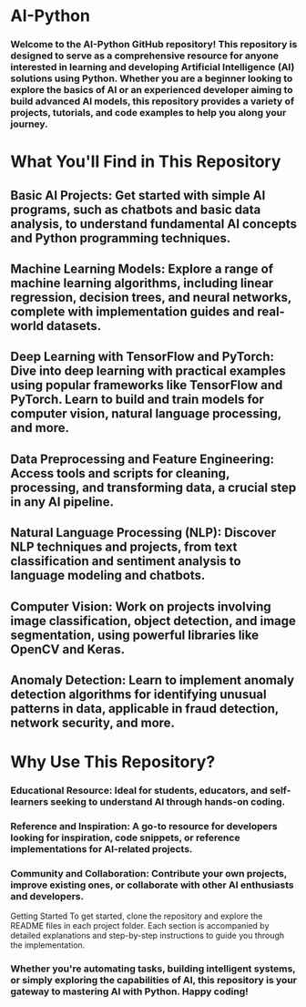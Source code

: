 # AI-Python
### Welcome to the AI-Python GitHub repository! This repository is designed to serve as a comprehensive resource for anyone interested in learning and developing Artificial Intelligence (AI) solutions using Python. Whether you are a beginner looking to explore the basics of AI or an experienced developer aiming to build advanced AI models, this repository provides a variety of projects, tutorials, and code examples to help you along your journey.

# What You'll Find in This Repository
## Basic AI Projects: Get started with simple AI programs, such as chatbots and basic data analysis, to understand fundamental AI concepts and Python programming techniques.
## Machine Learning Models: Explore a range of machine learning algorithms, including linear regression, decision trees, and neural networks, complete with implementation guides and real-world datasets.
## Deep Learning with TensorFlow and PyTorch: Dive into deep learning with practical examples using popular frameworks like TensorFlow and PyTorch. Learn to build and train models for computer vision, natural language processing, and more.
## Data Preprocessing and Feature Engineering: Access tools and scripts for cleaning, processing, and transforming data, a crucial step in any AI pipeline.
## Natural Language Processing (NLP): Discover NLP techniques and projects, from text classification and sentiment analysis to language modeling and chatbots.
## Computer Vision: Work on projects involving image classification, object detection, and image segmentation, using powerful libraries like OpenCV and Keras.
## Anomaly Detection: Learn to implement anomaly detection algorithms for identifying unusual patterns in data, applicable in fraud detection, network security, and more.
# Why Use This Repository?
### Educational Resource: Ideal for students, educators, and self-learners seeking to understand AI through hands-on coding.
### Reference and Inspiration: A go-to resource for developers looking for inspiration, code snippets, or reference implementations for AI-related projects.
### Community and Collaboration: Contribute your own projects, improve existing ones, or collaborate with other AI enthusiasts and developers.
Getting Started
To get started, clone the repository and explore the README files in each project folder. Each section is accompanied by detailed explanations and step-by-step instructions to guide you through the implementation.

### Whether you're automating tasks, building intelligent systems, or simply exploring the capabilities of AI, this repository is your gateway to mastering AI with Python. Happy coding!

